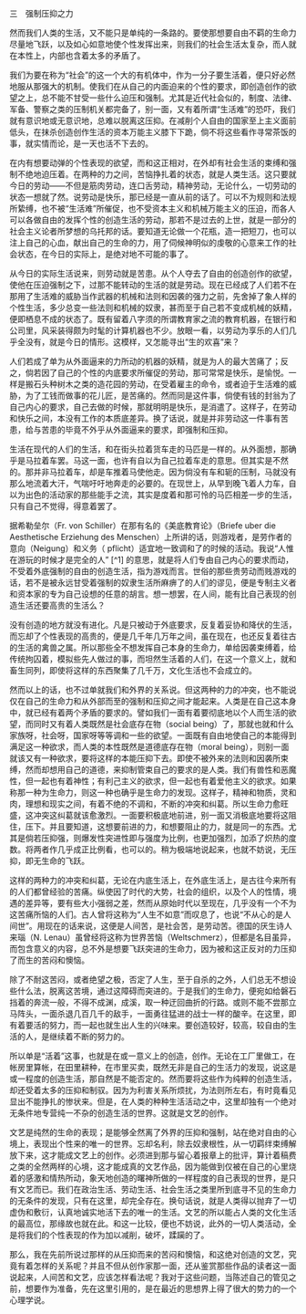 三　强制压抑之力

  

然而我们人类的生活，又不能只是单纯的一条路的。要使那想要自由不羁的生命力尽量地飞跃，以及如心如意地使个性发挥出来，则我们的社会生活太复杂，而人就在本性上，内部也含着太多的矛盾了。

我们为要在称为“社会”的这一个大的有机体中，作为一分子要生活着，便只好必然地服从那强大的机制。使我们在从自己的内面迫来的个性的要求，即创造创作的欲望之上，总不能不甘受一些什么迫压和强制。尤其是近代社会似的，制度、法律、军备、警察之类的压制机关都完备了，别一面，又有着所谓“生活难”的恐吓，我们就有意识地或无意识地，总难以脱离这压抑。在减削个人自由的国家至上主义面前低头，在抹杀创造创作生活的资本万能主义膝下下跪，倘不将这些看作寻常茶饭的事，就实情而论，是一天也活不下去的。

在内有想要动弹的个性表现的欲望，而和这正相对，在外却有社会生活的束缚和强制不绝地迫压着。在两种的力之间，苦恼挣扎着的状态，就是人类生活。这只要就今日的劳动——不但是筋肉劳动，连口舌劳动，精神劳动，无论什么，一切劳动的状态一想就了然。说劳动是快乐，那已经是一直从前的话了。可以不为规则和法规所絷缚，也不被“生活难”所催促，也不受资本主义和机械万能主义的压迫，而各人可以各做自由的发挥个性的创造生活的劳动，那若不是过去的上世，就是一部分的社会主义论者所梦想的乌托邦的话。要知道无论做一个花瓶，造一把短刀，也可以注上自己的心血，献出自己的生命的力，用了伺候神明似的虔敬的心意来工作的社会状态，在今日的实际上，是绝对地不可能的事了。

从今日的实际生活说来，则劳动就是苦患。从个人夺去了自由的创造创作的欲望，使他在压迫强制之下，过那不能转动的生活的就是劳动。现在已经成了人们若不在那用了生活难的威胁当作武器的机械和法则和因袭的强力之前，先舍掉了象人样的个性生活，多少总变一些法则和机械的奴隶，甚而至于自己若不变成机械的妖精，便即栖息不成的状态了。既有留着八字须的所谓教育家之流的教育机器，在银行和公司里，风采装得颇为时髦的计算机器也不少。放眼一看，以劳动为享乐的人们几乎全没有，就是今日的情形。这模样，又怎能寻出“生的欢喜”来？

人们若成了单为从外面逼来的力所动的机器的妖精，就是为人的最大苦痛了；反之，倘若因了自己的个性的内底要求所催促的劳动，那可常常是快乐，是愉悦。一样是搬石头种树木之类的造花园的劳动，在受着雇主的命令，或者迫于生活难的威胁，为了工钱而做事的花儿匠，是苦痛的。然而同是这件事，倘使有钱的封翁为了自己内心的要求，自己去做的时候，那就明明是快乐，是消遣了。这样子，在劳动和快乐之间，本没有工作的本质底差异。换了话说，就是并非劳动这一件事有苦患，给与苦患的毕竟不外乎从外面逼来的要求，即强制和压抑。

生活在现代的人们的生活，和在街头拉着货车走的马匹是一样的。从外面想，那确乎是马拉着车罢。马这一面，也许有自以为自己拉着车走的意思。但其实是不然的。那并非马拉着车，却是车推着马使他走。因为倘没有车和轭的压制，马就没有那么地流着大汗，气喘吁吁地奔走的必要的。在现世上，从早到晚飞着人力车，自以为出色的活动家的那些能手之流，其实是度着和那可怜的马匹相差一步的生活，只有自己不觉得，得意着罢了。

据希勒垒尔（Fr. von Schiller）在那有名的《美底教育论》（Briefe uber die Aesthetische Erziehung des Menschen）上所讲的话，则游戏者，是劳作者的意向（Neigung）和义务（ pflicht）适宜地一致调和了的时候的活动。我说“人惟在游玩的时候才是完全的人” [^1] 的意思，就是将人们专由自己内心的要求而动，不受着外底强制的自由的创造生活，指为游戏而言。世俗的那些贵劳动而贱游戏的话，若不是被永远甘受着强制的奴隶生活所麻痹了的人们的谬见，便是专制主义者和资本家的专为自己设想的任意的胡言。想一想罢，在人间，能有比自己表现的创造生活还要高贵的生活么？

没有创造的地方就没有进化。凡是只被动于外底要求，反复着妥协和降伏的生活，而忘却了个性表现的高贵的，便是几千年几万年之间，虽在现在，也还反复着往古的生活的禽兽之属。所以那些全不想发挥自己本身的生命力，单给因袭束缚着，给传统拘囚着，模拟些先人做过的事，而坦然生活着的人们，在这一个意义上，就和畜生同列，即使将这样的东西聚集了几千万，文化生活也不会成立的。

然而以上的话，也不过单就我们和外界的关系说。但这两种的力的冲突，也不能说仅在自己的生命力和从外部而至的强制和压抑之间才能起来。人类是在自己这本身中，就已经有着两个矛盾的要求的。譬如我们一面有着要彻底地以个人而生活的欲望，而同时又有着人类既然是社会底存在物（social being）了，那就也就和什么家族呀，社会呀，国家呀等等调和一些的欲望。一面既有自由地使自己的本能得到满足这一种欲求，而人类的本性既然是道德底存在物（moral being），则别一面就该又有一种欲求，要将这样的本能压抑下去。即使不被外来的法则和因袭所束缚，然而却想用自己的道德，来抑制管束自己的要求的是人类。我们有兽性和恶魔性，但一起也有着神性；有利己主义的欲求，但一起也有着爱他主义的欲求。如果称那一种为生命力，则这一种也确乎是生命力的发现。这样子，精神和物质，灵和肉，理想和现实之间，有着不绝的不调和，不断的冲突和纠葛。所以生命力愈旺盛，这冲突这纠葛就该愈激烈。一面要积极底地前进，别一面又消极底地要将这阻住，压下。并且要知道，这想要前进的力，和想要阻止的力，就是同一的东西。尤其是倘若压抑强，则爆发性突进性即与强度为比例，也更加强烈，加添了炽热的度数。将两者作几乎成正比例看，也可以的。稍为极端地说起来，也就不妨说，无压抑，即无生命的飞跃。

这样的两种力的冲突和纠葛，无论在内底生活上，在外底生活上，是古往今来所有的人们都曾经验的苦痛。纵使因了时代的大势，社会的组织，以及个人的性情，境遇的差异等，要有些大小强弱之差，然而从原始时代以至现在，几乎没有一个不为这苦痛所恼的人们。古人曾将这称为“人生不如意”而叹息了，也说“不从心的是人间世”。用现在的话来说，这便是人间苦，是社会苦，是劳动苦。德国的厌生诗人来瑙（N. Lenau）虽曾经将这称为世界苦恼（Weltschmerz），但都是名目虽异，而包含意义的内容，总不外是想要飞跃突进的生命力，因为被和这正反对的力压抑了而生的苦闷和懊恼。

除了不耐这苦闷，或者绝望之极，否定了人生，至于自杀的之外，人们总无不想设些什么法，脱离这苦境，通过这障碍而突进的。于是我们的生命力，便宛如给磐石挡着的奔流一般，不得不成渊，成溪，取一种迂回曲折的行路。或则不能不尝那立马阵头，一面杀退几百几千的敌手，一面勇往猛进的战士一样的酸辛。在这里，即有着要活的努力，而一起也就生出人生的兴味来。要创造较好，较高，较自由的生活的人，是继续着不断的努力的。

所以单是“活着”这事，也就是在或一意义上的创造，创作。无论在工厂里做工，在帐房里算帐，在田里耕种，在市里买卖，既然无非是自己的生活力的发现，说这是或一程度的创造生活，那自然是不能否定的。然而要将这些作为纯粹的创造生活，却还受着太多的压抑和制驭。因为为利害关系所烦扰，为法则所左右，有时竟看见显出不能挣扎的惨状来。但是，在人类的种种生活活动之中，这里却独有一个绝对无条件地专营纯一不杂的创造生活的世界。这就是文艺的创作。

文艺是纯然的生命的表现；是能够全然离了外界的压抑和强制，站在绝对自由的心境上，表现出个性来的唯一的世界。忘却名利，除去奴隶根性，从一切羁绊束缚解放下来，这才能成文艺上的创作。必须进到那与留心着报章上的批评，算计着稿费之类的全然两样的心境，这才能成真的文艺作品，因为能做到仅被在自己的心里烧着的感激和情热所动，象天地创造的曙神所做的一样程度的自己表现的世界，是只有文艺而已。我们在政治生活、劳动生活、社会生活之类里所到底寻不见的生命力的无条件的发现，只有在这里，却完全存在。换句话说，就是人类得以抛弃了一切虚伪和敷衍，认真地诚实地活下去的唯一的生活。文艺的所以能占人类的文化生活的最高位，那缘故也就在此。和这一比较，便也不妨说，此外的一切人类活动，全是将我们的个性表现的作为加以减削，破坏，蹂躏的了。

那么，我在先前所说过那样的从压抑而来的苦闷和懊恼，和这绝对创造的文艺，究竟有着怎样的关系呢？并且不但从创作家那一面，还从鉴赏那些作品的读者这一面说起来，人间苦和文艺，应该怎样看法呢？我对于这些问题，当陈述自己的管见之前，想要作为准备，先在这里引用的，是在最近的思想界上得了很大的势力的一个心理学说。